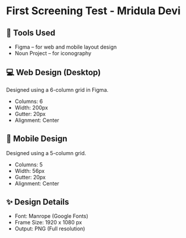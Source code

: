 # First Screening Test - Mridula Devi

## 🧰 Tools Used
- Figma – for web and mobile layout design  
- Noun Project – for iconography

## 💻 Web Design (Desktop)
Designed using a 6-column grid in Figma.  
- Columns: 6  
- Width: 200px  
- Gutter: 20px  
- Alignment: Center  


## 📱 Mobile Design
Designed using a 5-column grid.  
- Columns: 5  
- Width: 56px  
- Gutter: 20px  
- Alignment: Center  

## ✨ Design Details
- Font: Manrope (Google Fonts)  
- Frame Size: 1920 x 1080 px  
- Output: PNG (Full resolution)
